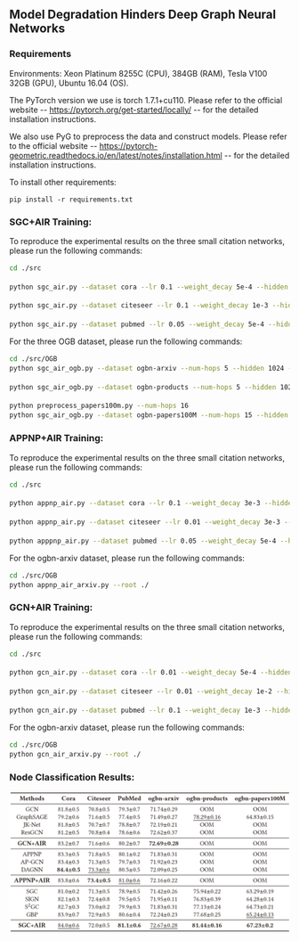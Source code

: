 ## Model Degradation Hinders Deep Graph Neural Networks



### Requirements

Environments: Xeon Platinum 8255C (CPU), 384GB (RAM), Tesla V100 32GB (GPU), Ubuntu 16.04 (OS).

The PyTorch version we use is torch 1.7.1+cu110. Please refer to the official website -- https://pytorch.org/get-started/locally/ -- for the detailed installation instructions.

We also use PyG to preprocess the data and construct models. Please refer to the official website -- https://pytorch-geometric.readthedocs.io/en/latest/notes/installation.html -- for the detailed installation instructions.

To install other requirements:

```setup
pip install -r requirements.txt
```

 ### SGC+AIR Training:

To reproduce the experimental results on the three small citation networks, please run the following commands:

```bash
cd ./src

python sgc_air.py --dataset cora --lr 0.1 --weight_decay 5e-4 --hidden 200 --dropout 0.4 --hops 10

python sgc_air.py --dataset citeseer --lr 0.1 --weight_decay 1e-3 --hidden 200 --dropout 0.2 --hops 15

python sgc_air.py --dataset pubmed --lr 0.05 --weight_decay 5e-4 --hidden 200 --dropout 0.5 --hops 30
```

For the three OGB dataset, please run the following commands:

```bash
cd ./src/OGB
python sgc_air_ogb.py --dataset ogbn-arxiv --num-hops 5 --hidden 1024 --n-layers 6 --input-drop 0 --att-drop 0.5 --dropout 0.5 --pre-process --epochs 1000 --patience 300 --num-runs 10 --eval-every 1 --eval-batch 500000 --act leaky_relu --batch 50000 --seed 0 --gpu 0 --root ./

python sgc_air_ogb.py --dataset ogbn-products --num-hops 5 --hidden 1024 --n-layers 2 --input-drop 0.5 --att-drop 0.4 --dropout 0.2 --pre-process --epochs 1000 --patience 300 --num-runs 10 --eval-every 1 --eval-batch 500000 --act leaky_relu --batch 50000 --seed 0 --gpu 0 --root ./

python preprocess_papers100m.py --num-hops 16
python sgc_air_ogb.py --dataset ogbn-papers100M --num-hops 15 --hidden 1024 --n-layers 6 --input-drop 0 --att-drop 0.5 --dropout 0.5 --pre-process --epochs 500 --patience 300 --num-runs 3 --eval-every 1 --eval-batch 500000 --act leaky_relu --batch 50000 --seed 0 --gpu 0 --root ./
```

 ### APPNP+AIR Training:

To reproduce the experimental results on the three small citation networks, please run the following commands:

```bash
cd ./src

python appnp_air.py --dataset cora --lr 0.1 --weight_decay 3e-3 --hidden 200 --dropout 0.2 --alpha 0.95 --hops 10

python appnp_air.py --dataset citeseer --lr 0.01 --weight_decay 3e-3 --hidden 200 --dropout 0.2 --alpha 0.95 --hops 10

python apppnp_air.py --dataset pubmed --lr 0.05 --weight_decay 5e-4 --hidden 200 --dropout 0.5 --alpha 0.95 --hops 10
```

For the ogbn-arxiv dataset, please run the following commands:

```bash
cd ./src/OGB
python appnp_air_arxiv.py --root ./
```

 ### GCN+AIR Training:

To reproduce the experimental results on the three small citation networks, please run the following commands:

```bash
cd ./src

python gcn_air.py --dataset cora --lr 0.01 --weight_decay 5e-4 --hidden 50 --dropout 0.8 --hops 4

python gcn_air.py --dataset citeseer --lr 0.01 --weight_decay 1e-2 --hidden 40 --dropout 0.6 --hops 2

python gcn_air.py --dataset pubmed --lr 0.1 --weight_decay 1e-3 --hidden 40 --dropout 0.7 --hops 2
```

For the ogbn-arxiv dataset, please run the following commands:

```bash
cd ./src/OGB
python gcn_air_arxiv.py --root ./
```



### Node Classification Results:

<img src=".\node_classifi_perf.png" style="zoom:80%;" />
